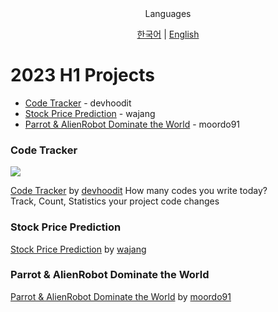 <div align="center">
Languages
<br>

[한국어](./KO_README.md) | [English](./README.md)
</div>

# 2023 H1 Projects

- [Code Tracker](#code-tracker) - devhoodit
- [Stock Price Prediction]() - wajang
- [Parrot & AlienRobot Dominate the World]() - moordo91


### Code Tracker
<img src="https://img.shields.io/badge/Rust-000000?style=flat-square&logo=Rust&logoColor=ffffff"/>

[Code Tracker](https://github.com/devhoodit/codetracker) by [devhoodit](https://github.com/devhoodit)
How many codes you write today?  
Track, Count, Statistics your project code changes  

### Stock Price Prediction
[Stock Price Prediction](https://github.com/stnuc/Stock-Price-Prediction) by [wajang](https://github.com/wajang)

### Parrot & AlienRobot Dominate the World
[Parrot & AlienRobot Dominate the World](https://github.com/moordo91/Parrot-N-AlienRobot-Dominate-the-World) by [moordo91](https://github.com/moordo91)
